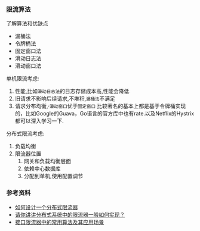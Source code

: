### 限流算法
了解算法和优缺点
- 漏桶法
- 令牌桶法
- 固定窗口法
- 滑动日志法
- 滑动窗口法

单机限流考虑:
1. 性能,比如`滑动日志法`的日志存储成本高,性能会降低
2. 旧请求不影响后续请求,不堆积,`漏桶法`不满足
3. 请求分布均衡,·`滑动窗口`优于`固定窗口`
比较著名的基本上都是基于令牌桶实现的，比如Google的Guava，Go语言的官方库中也有rate.以及Netflix的Hystrix都可以深入学习一下.

分布式限流考虑:
1. 负载均衡
2. 限流器位置
	1. 网关和负载均衡层面
	2. 依赖中心数据库
	3. 分配到单机,使用配置调节

### 参考资料
- [如何设计一个分布式限流器](https://guanhonly.github.io/2020/05/30/distributed-rate-limiter/)
- [请你讲讲分布式系统中的限流器一般如何实现？](https://juejin.cn/post/6924084069462441991)
- [接口限流器中的常用算法及其应用场景](https://segmentfault.com/a/1190000014745556)